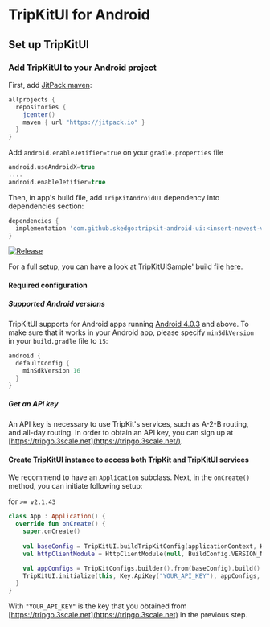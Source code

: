 # TripKitUI for Android

## Set up TripKitUI

### Add TripKitUI to your Android project

First, add [JitPack maven](https://jitpack.io/):

```groovy
allprojects {
  repositories {
    jcenter()
    maven { url "https://jitpack.io" }
  }
}
```

Add `android.enableJetifier=true` on your `gradle.properties` file

```groovy
android.useAndroidX=true
....
android.enableJetifier=true
```

Then, in app's build file, add `TripKitAndroidUI` dependency into dependencies section:

```groovy
dependencies {
  implementation 'com.github.skedgo:tripkit-android-ui:<insert-newest-version-here>'
}
```
[![Release](https://jitpack.io/v/skedgo/tripkit-android-ui.svg)](https://jitpack.io/#skedgo/tripkit-android-ui)

For a full setup, you can have a look at TripKitUISample' build file [here](https://github.com/skedgo/tripkit-android-ui/blob/master/tripkituisample/build.gradle).

#### Required configuration

##### Supported Android versions

TripKitUI supports for Android apps running [Android 4.0.3](https://developer.android.com/about/versions/android-4.0.3.html) and above. To make sure that it works in your Android app, please specify `minSdkVersion` in your `build.gradle` file to `15`:

```groovy
android {
  defaultConfig {
    minSdkVersion 16
  }
}
```

##### Get an API key

An API key is necessary to use TripKit's services, such as A-2-B routing, and all-day routing. In order to obtain an API key, you can sign up at [https://tripgo.3scale.net](https://tripgo.3scale.net/).

#### Create TripKitUI instance to access both TripKit and TripKitUI services

We recommend to have an `Application` subclass. Next, in the `onCreate()` method, you can initiate following setup:

for `>= v2.1.43`
```kotlin
class App : Application() {
  override fun onCreate() {
    super.onCreate()
     
    val baseConfig = TripKitUI.buildTripKitConfig(applicationContext, Key.ApiKey("YOUR_API_KEY"))
    val httpClientModule = HttpClientModule(null, BuildConfig.VERSION_NAME, baseConfig, getSharedPreferences("data_pref_name", MODE_PRIVATE))

    val appConfigs = TripKitConfigs.builder().from(baseConfig).build()
    TripKitUI.initialize(this, Key.ApiKey("YOUR_API_KEY"), appConfigs, httpClientModule)       
  }
}

```

With `"YOUR_API_KEY"` is the key that you obtained from [https://tripgo.3scale.net](https://tripgo.3scale.net) in the previous step.
